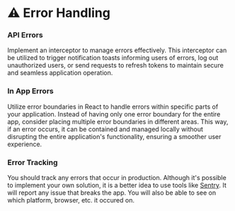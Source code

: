 # ⚠️ Error Handling

### API Errors

Implement an interceptor to manage errors effectively. This interceptor can be utilized to trigger notification toasts informing users of errors, log out unauthorized users, or send requests to refresh tokens to maintain secure and seamless application operation.

### In App Errors

Utilize error boundaries in React to handle errors within specific parts of your application. Instead of having only one error boundary for the entire app, consider placing multiple error boundaries in different areas. This way, if an error occurs, it can be contained and managed locally without disrupting the entire application's functionality, ensuring a smoother user experience.

### Error Tracking

You should track any errors that occur in production. Although it's possible to implement your own solution, it is a better idea to use tools like [Sentry](https://sentry.io/). It will report any issue that breaks the app. You will also be able to see on which platform, browser, etc. it occured on. 